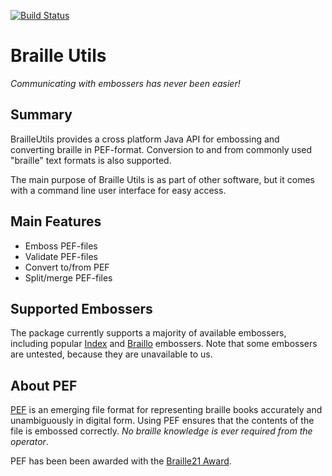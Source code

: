[![Build Status](https://travis-ci.org/joeha480/brailleutils.svg?branch=master)](https://travis-ci.org/joeha480/brailleutils)

# Braille Utils
_Communicating with embossers has never been easier!_

## Summary
BrailleUtils provides a cross platform Java API for embossing and converting braille in PEF-format. Conversion to and from commonly used "braille" text formats is also supported.

The main purpose of Braille Utils is as part of other software, but it comes with a command line user interface for easy access.

## Main Features
  * Emboss PEF-files
  * Validate PEF-files
  * Convert to/from PEF
  * Split/merge PEF-files

## Supported Embossers
The package currently supports a majority of available embossers, including popular <a href="http://www.indexbraille.com/">Index</a> and <a href="http://www.braillo.com/">Braillo</a> embossers. Note that some embossers are untested, because they are unavailable to us.

## About PEF
<a href="http://pef-format.org">PEF</a> is an emerging file format for representing braille books accurately and unambiguously in digital form. Using PEF ensures that the contents of the file is embossed correctly. _No braille knowledge is ever required from the operator_.

PEF has been been awarded with the <a href="http://www.braille21.net/en/programme">Braille21 Award</a>.
